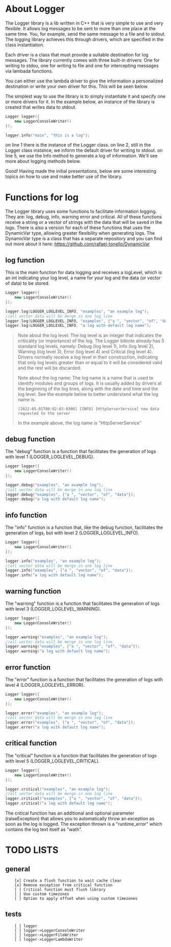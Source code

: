 # About Logger

The Logger library is a lib written in C++ that is very simple to use and very flexible. It allows log messages to be sent to more than one place at the same time. You, for example, send the same message to a file and to stdout. The logging library achieves this through drivers, which are specified in the class instantiation.

Each driver is a class that must provide a suitable destination for log messages. The library currently comes with three built-in drivers: One for writing to stdou, one for writing to file and one for intercepting messages via lambada functions.

You can either use the lambda driver to give the information a personalized destination or write your own driver for this. This will be seen below.

The simplest way to use the library is to simply instantiate it and specify one or more drivers for it.
In the example below, an instance of the library is created that writes data to stdout.


```c++
Logger logger({
	new LoggerConsoleWriter()
});

logger.info("main", "this is a log");
```

on line 1 there is the instance of the Logger class.
on line 2, still in the Logger class instance, we inform the default driver for writing to stdout.
on line 5, we use the Info method to generate a log of information. We'll see more about logging methods below.

Good! Having made the initial presentations, below are some interesting topics on how to use and make better use of the library.

# Functions for log

The Logger library uses some functions to facilitate information logging. They are: log, debug, info, warning error and critical. All of these functions receive a string or a vector of strings with the data that will be saved in the logs. There is also a version for each of these functions that uses the DynamicVar type, allowing greater flexibility when generating logs. The DynamicVar type is a class that has a separate repository and you can find out more about it here: https://github.com/rafael-tonello/DynamicVar

## log function
This is the main function for data logging and receives a logLevel, which is an int indicating your log level, a name for your log and the data (or vector of data) to be stored.

```c++
Logger logger({
	new LoggerConsoleWriter()
});

logger.log(LOGGER_LOGLEVEL_INFO, "examples", "an example log");
//all vector data will be merge in one log line
logger.log(LOGGER_LOGLEVEL_INFO, "examples", {"a ", "vector", "of", "data"});
logger.log(LOGGER_LOGLEVEL_INFO, "a log with default log name");
```

> Note about the log level: The log level is an integer that indicates the criticality (or importance) of the log. The Logger bibiote already has 5 standard log levels, namely: Debug (log level 1), Info (log level 2), Warning (log level 3), Error (log level 4) and Critical (log level 4). Drivers normally receive a log level in their construction, indicating that only log levels greater than or equal to it will be considered valid and the rest will be discarded.
>
> Note about the log name: The log name is a name that is used to identify modules and groups of logs. It is usually added by drivers at the beginning of the log lines, along with the date and time and the log level. See the example below to better understand what the log name is.
> ```log
> [2022-05-01T00:02:03-0300] [INFO] [HttpServerService] new data requested to the server
> ```
> In the example above, the log name is "HttpServerService"



## debug function
The "debug" function is a function that facilitates the generation of logs with level 1 (LOGGER_LOGLEVEL_DEBUG).

```c++
Logger logger({
	new LoggerConsoleWriter()
});

logger.debug("examples", "an example log");
//all vector data will be merge in one log line
logger.debug("examples", {"a ", "vector", "of", "data"});
logger.debug("a log with default log name");
```

## info function
The "info" function is a function that, like the debug function, facilitates the generation of logs, but with level 2 (LOGGER_LOGLEVEL_INFO).

```c++
Logger logger({
	new LoggerConsoleWriter()
});

logger.info("examples", "an example log");
//all vector data will be merge in one log line
logger.info("examples", {"a ", "vector", "of", "data"});
logger.info("a log with default log name");
```

## warning function
The "warning" function is a function that facilitates the generation of logs with level 3 (LOGGER_LOGLEVEL_WARNING).

```c++
Logger logger({
	new LoggerConsoleWriter()
});

logger.warning("examples", "an example log");
//all vector data will be merge in one log line
logger.warning("examples", {"a ", "vector", "of", "data"});
logger.warning("a log with default log name");
```

## error function
The "error" function is a function that facilitates the generation of logs with level 4 (LOGGER_LOGLEVEL_ERROR).

```c++
Logger logger({
	new LoggerConsoleWriter()
});

logger.error("examples", "an example log");
//all vector data will be merge in one log line
logger.error("examples", {"a ", "vector", "of", "data"});
logger.error("a log with default log name");
```

## critical function
The "critical" function is a function that facilitates the generation of logs with level 5 (LOGGER_LOGLEVEL_CRITICAL).

```c++
Logger logger({
	new LoggerConsoleWriter()
});

logger.critical("examples", "an example log");
//all vector data will be merge in one log line
logger.critical("examples", {"a ", "vector", "of", "data"});
logger.critical("a log with default log name");
```
The critical function has an additional and optional parameter (raiseException) that allows you to automatically throw an exception as soon as the log is logged. The exception thrown is a "runtime_error" which contains the log text itself as "wath".

# TODO LISTS
## general
```
	[x] Create a flush function to wait cache clear
  	[x] Remove exception from critical function 
	[ ] Critical function must flush library
	[ ] Use custom timezones
	[ ] Option to apply offset when using custom timezones
```

## tests
```
    [ ] logger
    [ ] logger->LoggerConsoleWriter
    [ ] logger->LoggerFileWriter
    [ ] logger->LoggerLambdaWriter
```